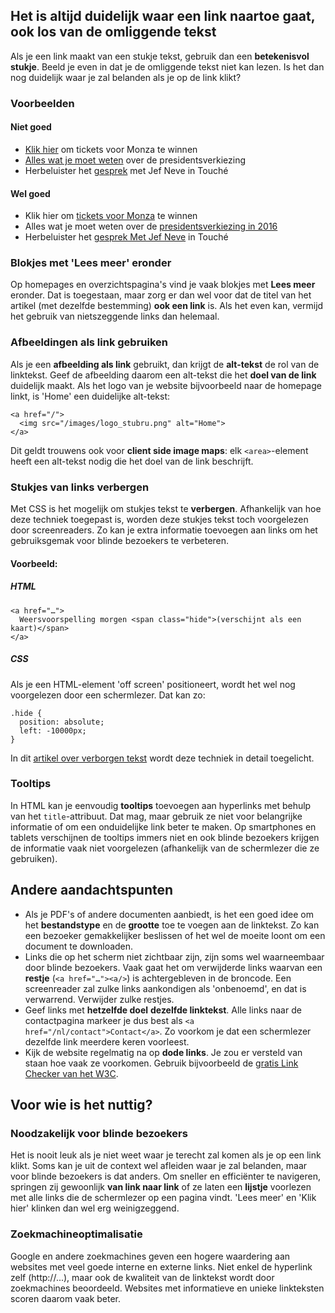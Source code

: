 ## Het is altijd duidelijk waar een link naartoe gaat, ook los van de omliggende tekst

Als je een link maakt van een stukje tekst, gebruik dan een **betekenisvol stukje**. Beeld je even in dat je de omliggende tekst niet kan lezen. Is het dan nog duidelijk waar je zal belanden als je op de link klikt?

### Voorbeelden

#### Niet goed

- [Klik hier]() om tickets voor Monza te winnen
- [Alles wat je moet weten]() over de presidentsverkiezing
- Herbeluister het [gesprek]() met Jef Neve in Touché

#### Wel goed

- Klik hier om [tickets voor Monza]() te winnen
- Alles wat je moet weten over de [presidentsverkiezing in 2016]()
- Herbeluister het [gesprek Met Jef Neve]() in Touché

### Blokjes met 'Lees meer' eronder

Op homepages en overzichtspagina's vind je vaak blokjes met **Lees meer** eronder. Dat is toegestaan, maar zorg er dan wel voor dat de titel van het artikel (met dezelfde bestemming) **ook een link** is. Als het even kan, vermijd het gebruik van nietszeggende links dan helemaal.

### Afbeeldingen als link gebruiken

Als je een **afbeelding als link** gebruikt, dan krijgt de **alt-tekst** de rol van de linktekst. Geef de afbeelding daarom een alt-tekst die het **doel van de link** duidelijk maakt. Als het logo van je website bijvoorbeeld naar de homepage linkt, is 'Home' een duidelijke alt-tekst:

    <a href="/">
      <img src="/images/logo_stubru.png" alt="Home">
    </a>

Dit geldt trouwens ook voor **client side image maps**: elk `<area>`-element heeft een alt-tekst nodig die het doel van de link beschrijft.

### Stukjes van links verbergen

Met CSS is het mogelijk om stukjes tekst te **verbergen**. Afhankelijk van hoe deze techniek toegepast is, worden deze stukjes tekst toch voorgelezen door screenreaders. Zo kan je extra informatie toevoegen aan links om het gebruiksgemak voor blinde bezoekers te verbeteren.

#### Voorbeeld:

##### HTML
    
    <a href="…">
      Weersvoorspelling morgen <span class="hide">(verschijnt als een kaart)</span>
    </a>

##### CSS

Als je een HTML-element 'off screen' positioneert, wordt het wel nog voorgelezen door een schermlezer. Dat kan zo:

    .hide {
      position: absolute; 
      left: -10000px;
    }

In dit [artikel over verborgen tekst](http://www.anysurfer.be/nl/in-de-praktijk/websites/verborgen-tekst) wordt deze techniek in detail  toegelicht.

### Tooltips 

In HTML kan je eenvoudig **tooltips** toevoegen aan hyperlinks met behulp van het `title`-attribuut. Dat mag, maar gebruik ze niet voor belangrijke informatie of om een onduidelijke link beter te maken. Op smartphones en tablets verschijnen de tooltips immers niet en ook blinde bezoekers krijgen de informatie vaak niet voorgelezen (afhankelijk van de schermlezer die ze gebruiken).

## Andere aandachtspunten

- Als je PDF's of andere documenten aanbiedt, is het een goed idee om het **bestandstype** en de **grootte** toe te voegen aan de linktekst. Zo kan een bezoeker gemakkelijker beslissen of het wel de moeite loont om een document te downloaden.
- Links die op het scherm niet zichtbaar zijn, zijn soms wel waarneembaar door blinde bezoekers. Vaak gaat het om verwijderde links waarvan een **restje** (`<a href="…"><a/>`) is achtergebleven in de broncode. Een screenreader zal zulke links aankondigen als 'onbenoemd', en dat is verwarrend. Verwijder zulke restjes.
- Geef links met **hetzelfde doel** **dezelfde linktekst**. Alle links naar de contactpagina markeer je dus best als `<a href="/nl/contact">Contact</a>`. Zo voorkom je dat een schermlezer dezelfde link meerdere keren voorleest.
- Kijk de website regelmatig na op **dode links**. Je zou er versteld van staan hoe vaak ze voorkomen. Gebruik bijvoorbeeld de [gratis Link Checker van het W3C](http://validator.w3.org/checklink).

## Voor wie is het nuttig?

### Noodzakelijk voor blinde bezoekers

Het is nooit leuk als je niet weet waar je terecht zal komen als je op een link klikt. Soms kan je uit de context wel afleiden waar je zal belanden, maar voor blinde bezoekers is dat anders. Om sneller en efficiënter te navigeren, springen zij gewoonlijk **van link naar link** of ze laten een **lijstje** voorlezen met alle links die de schermlezer op een pagina vindt. 'Lees meer' en 'Klik hier'  klinken dan wel erg weinigzeggend.

### Zoekmachineoptimalisatie 

Google en andere zoekmachines geven een hogere waardering aan websites met veel goede interne en externe links. Niet enkel de hyperlink zelf (http://...), maar ook de kwaliteit van de linktekst wordt door zoekmachines beoordeeld. Websites met informatieve en unieke linkteksten scoren daarom vaak beter.